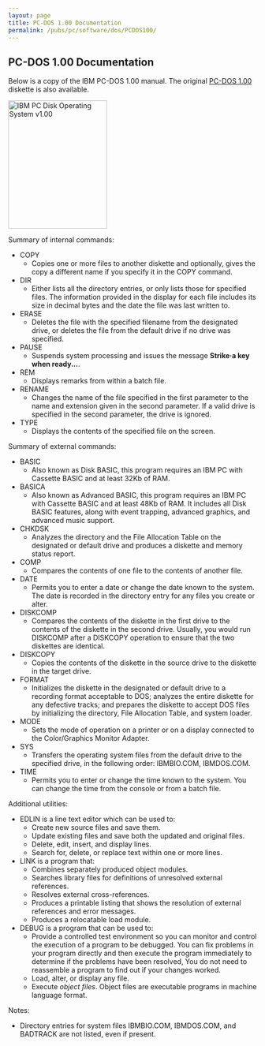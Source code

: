 ```yaml
---
layout: page
title: PC-DOS 1.00 Documentation
permalink: /pubs/pc/software/dos/PCDOS100/
---
```


PC-DOS 1.00 Documentation
---

Below is a copy of the IBM PC-DOS 1.00 manual.  The original [PC-DOS 1.00](/disks/pcx86/dos/ibm/1.00/) diskette is also available.

[<img src="http://archive.pcjs.org/pubs/pc/software/dos/PCDOS100/thumbs/PCDOS100.jpg" width="200" height="260" alt="IBM PC Disk Operating System v1.00"/>](http://bitsavers.trailing-edge.com/pdf/ibm/pc/dos/6172220_DOS_1.0_Jan82.pdf)

Summary of internal commands:

* COPY
	* Copies one or more files to another diskette and optionally, gives the copy a different name if you specify it in the COPY command.
* DIR
	* Either lists all the directory entries, or only lists those for specified files. The information provided in the display for each file includes its size in decimal bytes and the date the file was last written to.
* ERASE
	* Deletes the file with the specified filename from the designated drive, or deletes the file from the default drive if no drive was specified.
* PAUSE
	* Suspends system processing and issues the message **Strike·a key when ready...**.
* REM
	* Displays remarks from within a batch file.
* RENAME
	* Changes the name of the file specified in the first parameter to the name and extension given in the second parameter. If a valid drive is specified in the second parameter, the drive is ignored.
* TYPE
	* Displays the contents of the specified file on the screen.

Summary of external commands:

* BASIC
	* Also known as Disk BASIC, this program requires an IBM PC with Cassette BASIC and at least 32Kb of RAM.
* BASICA
	* Also known as Advanced BASIC, this program requires an IBM PC with Cassette BASIC and at least 48Kb of RAM.  It includes all Disk BASIC features, along with event trapping, advanced graphics, and advanced music support.
* CHKDSK
	* Analyzes the directory and the File Allocation Table on the designated or default drive and produces a diskette and memory status report.
* COMP
	* Compares the contents of one file to the contents of another file.
* DATE
	* Permits you to enter a date or change the date known to the system. The date is recorded in the directory entry for any files you create or alter.
* DISKCOMP
	* Compares the contents of the diskette in the first drive to the contents of the diskette in the second drive. Usually, you would run DISKCOMP after a DISKCOPY operation to ensure that the two diskettes are identical.
* DISKCOPY
	* Copies the contents of the diskette in the source drive to the diskette in the target drive.
* FORMAT
	* Initializes the diskette in the designated or default drive to a recording format acceptable to DOS; analyzes the entire diskette for any defective tracks; and prepares the diskette to accept DOS files by initializing the directory, File Allocation Table, and system loader.
* MODE
	* Sets the mode of operation on a printer or on a display connected to the Color/Graphics Monitor Adapter.
* SYS
	* Transfers the operating system files from the default drive to the specified drive, in the following order: IBMBIO.COM, IBMDOS.COM.
* TIME
	* Permits you to enter or change the time known to the system. You can change the time from the console or from a batch file.

Additional utilities:

* EDLIN is a line text editor which can be used to:
	+ Create new source files and save them.
	+ Update existing files and save both the updated and original files.
	+ Delete, edit, insert, and display lines.
	+ Search for, delete, or replace text within one or more lines.
* LINK is a program that:
	+ Combines separately produced object modules.
	+ Searches library files for definitions of unresolved external references.
	+ Resolves external cross-references.
	+ Produces a printable listing that shows the resolution of external references and error messages.
	+ Produces a relocatable load module.
* DEBUG is a program that can be used to:
	+ Provide a controlled test environment so you can monitor and control the execution of a program to be debugged. You can fix problems in your program directly and then execute the program immediately to determine if the problems have been resolved, You do not need to reassemble a program to find out if your changes worked.
	+ Load, alter, or display any file.
	+ Execute *object files*. Object files are executable programs in machine language format.

Notes:

* Directory entries for system files IBMBIO.COM, IBMDOS.COM, and BADTRACK are not listed, even if present.

